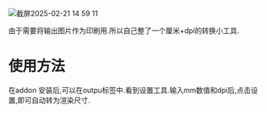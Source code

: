 ![截屏2025-02-21 14 59 11](https://github.com/user-attachments/assets/c0a362a8-3207-4e46-aded-736732920c10)

由于需要将输出图片作为印刷用.所以自己整了一个厘米+dpi的转换小工具.


# 使用方法
在addon 安装后,可以在outpu标签中.看到设置工具.输入mm数值和dpi后,点击设置,即可自动转为渲染尺寸.
